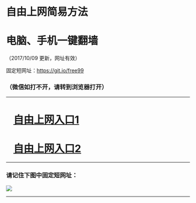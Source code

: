 ﻿# 自由上网简易方法

# 电脑、手机一键翻墙

（2017/10/09 更新，网址有效）

固定短网址：https://git.io/free99

### （微信如打不开，请转到浏览器打开）


***





# &nbsp;&nbsp; <a href="http://ft2064422523.fwq-tz-1001.info/fwqtz01.html?t=100900116022 " target="_blank">自由上网入口1</a>
# &nbsp;&nbsp; <a href="http://ft595326899.fwq-tz-1002.info/fwqtz02.html?t=100900127718 " target="_blank">自由上网入口2</a>
***

### 请记住下图中固定短网址：

<img src="https://s3-us-west-2.amazonaws.com/fwq-1001/yjfq-20170905okok.png" /> 


***

